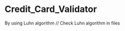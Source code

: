 # Credit_Card_Validator
By using Luhn algorithm //                                                                                             Check Luhn algorithm in files 
